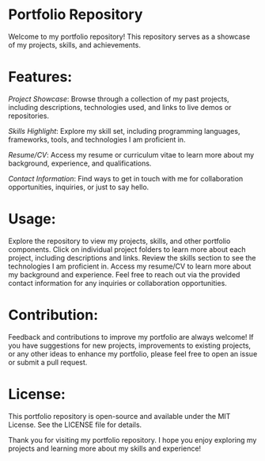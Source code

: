 # Portfolio Repository

Welcome to my portfolio repository! This repository serves as a showcase of my projects, skills, and achievements.

# Features:
*Project Showcase*: Browse through a collection of my past projects, including descriptions, technologies used, and links to live demos or repositories.

*Skills Highlight*: Explore my skill set, including programming languages, frameworks, tools, and technologies I am proficient in.

*Resume/CV*: Access my resume or curriculum vitae to learn more about my background, experience, and qualifications.

*Contact Information*: Find ways to get in touch with me for collaboration opportunities, inquiries, or just to say hello.

# Usage:

Explore the repository to view my projects, skills, and other portfolio components.
Click on individual project folders to learn more about each project, including descriptions and links.
Review the skills section to see the technologies I am proficient in.
Access my resume/CV to learn more about my background and experience.
Feel free to reach out via the provided contact information for any inquiries or collaboration opportunities.

# Contribution:

Feedback and contributions to improve my portfolio are always welcome! If you have suggestions for new projects, improvements to existing projects, or any other ideas to enhance my portfolio, please feel free to open an issue or submit a pull request.

# License:

This portfolio repository is open-source and available under the MIT License. See the LICENSE file for details.

Thank you for visiting my portfolio repository. I hope you enjoy exploring my projects and learning more about my skills and experience!
